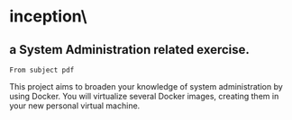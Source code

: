 # inception\
## a System Administration related exercise.
` From subject pdf `

This project aims to broaden your knowledge of system administration by using Docker. You will virtualize several Docker images, creating them in your new personal virtual machine.
